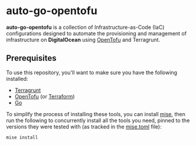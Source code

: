 # auto-go-opentofu

**auto-go-opentofu** is a collection of Infrastructure-as-Code (IaC) configurations designed to automate the provisioning and management of infrastructure on **DigitalOcean** using [OpenTofu](https://opentofu.org/) and Terragrunt.

## Prerequisites

To use this repository, you'll want to make sure you have the following installed:

- [Terragrunt](https://terragrunt.gruntwork.io/docs/getting-started/install/)
- [OpenTofu](https://opentofu.org/docs/intro/install/) (or [Terraform](https://developer.hashicorp.com/terraform/install))
- [Go](https://go.dev/doc/install)

To simplify the process of installing these tools, you can install [mise](https://mise.jdx.dev/), then run the following to concurrently install all the tools you need, pinned to the versions they were tested with (as tracked in the [mise.toml](./mise.toml) file):

```bash
mise install
```
